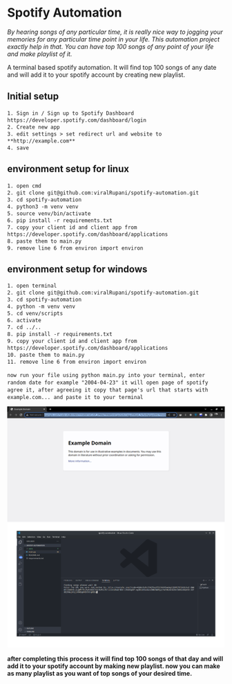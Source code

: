 # Spotify Automation

_By hearing songs of any particular time, it is really nice way to jogging your memories for any particular time point in your life. This automation project exactly help in that. You can have top 100 songs of any point of your life and make playlist of it._

A terminal based spotify automation. It will find top 100 songs of any 
date and will add it to your spotify account by creating new playlist.

## Initial setup
```
1. Sign in / Sign up to Spotify Dashboard
https://developer.spotify.com/dashboard/login
2. Create new app
3. edit settings > set redirect url and website to **http://example.com**
4. save
```
## environment setup for linux
```
1. open cmd
2. git clone git@github.com:viralRupani/spotify-automation.git
3. cd spotify-automation
4. python3 -m venv venv
5. source venv/bin/activate
6. pip install -r requirements.txt
7. copy your client id and client app from https://developer.spotify.com/dashboard/applications
8. paste them to main.py
9. remove line 6 from environ import environ
```

## environment setup for windows
```
1. open terminal
2. git clone git@github.com:viralRupani/spotify-automation.git
3. cd spotify-automation
4. python -m venv venv
5. cd venv/scripts
6. activate
7. cd ../..
8. pip install -r requirements.txt
9. copy your client id and client app from https://developer.spotify.com/dashboard/applications
10. paste them to main.py
11. remove line 6 from environ import environ
```

``
now run your file using python main.py into your terminal, enter random date for example "2004-04-23" it will open page of spotify
agree it, after agreeing it copy that page's url that starts with example.com... and paste it to your terminal
``

<img src="Images/1.png">
<img src="Images/2.png">

**after completing this process it will find top 100 songs of that day and will add it to your spotify account by making new playlist. now you can make as many playlist as you want of top songs of your desired time.**

